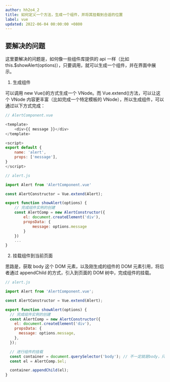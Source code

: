 ```yaml
---
author: hh2o4_2
title: 如何定义一个方法，生成一个组件，并将其挂载到合适的位置
label: vue
updated: 2022-06-04 00:00:00 +0800
---
```


## 要解决的问题

这里要解决的问题是，如何像一些组件库提供的 api 一样（比如 this.$showAlert(options)），只要调用，就可以生成一个组件，并在界面中展示。

1. 生成组件

可以调用 new Vue()的方式生成一个 VNode。而 Vue.extend()方法，可以让这个 VNode 内容更丰富（比如完成一个特定模板的 VNode），所以生成组件，可以通过以下方式完成：

```js
// AlertComponent.vue

<template>
    <div>{{ message }}</div>
</template>

<script>
export default {
    name: 'alert',
    props: ['message'],
}
</script>
```

```js
// alert.js

import Alert from 'AlertComponent.vue'

const AlertConstructor = Vue.extend(Alert);

export function showAlert(options) {
    // 完成组件实例的创建
    const AlertComp = new AlertConstructor({
        el: document.createElement('div'),
        propsData: {
            message: options.message
        }
    })
    ...
}
```

2. 挂载组件到当前页面

思路是，获取 body 这个 DOM 元素，以及刚生成的组件的 DOM 元素引用，将后者通过 appendChild 的方式，引入到页面的 DOM 树中，完成组件的挂载。

```js
// alert.js

import Alert from 'AlertComponent.vue';

const AlertConstructor = Vue.extend(Alert);

export function showAlert(options) {
  // 完成组件实例的创建
  const AlertComp = new AlertConstructor({
    el: document.createElement('div'),
    propsData: {
      message: options.message,
    },
  });

  // 进行组件的挂载
  const container = document.querySelector('body'); // 不一定就是body，只要能获取到DOM元素引用即可
  const el = AlertComp.$el;

  container.appendChild(el);
}
```
